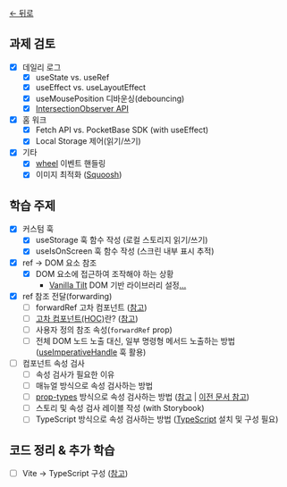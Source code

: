 [← 뒤로](../README.md)

## 과제 검토

- [x] 데일리 로그
  - [x] useState vs. useRef
  - [x] useEffect vs. useLayoutEffect
  - [x] useMousePosition 디바운싱(debouncing)
  - [x] [IntersectionObserver API](https://developer.mozilla.org/ko/docs/Web/API/IntersectionObserver)
- [x] 홈 워크
  - [x] Fetch API vs. PocketBase SDK (with useEffect)
  - [x] Local Storage 제어(읽기/쓰기)
- [x] 기타
  - [x] [wheel](https://developer.mozilla.org/en-US/docs/Web/API/Element/wheel_event) 이벤트 핸들링
  - [x] 이미지 최적화 ([Squoosh](https://squoosh.app/))

## 학습 주제

- [x] 커스텀 훅
  - [x] useStorage 훅 함수 작성 (로컬 스토리지 읽기/쓰기)
  - [x] useIsOnScreen 훅 함수 작성 (스크린 내부 표시 추적)
- [x] ref → DOM 요소 참조
  - [x] DOM 요소에 접근하여 조작해야 하는 상황 
    - [Vanilla Tilt](https://micku7zu.github.io/vanilla-tilt.js/) DOM 기반 라이브러리 설정[.](https://www.npmjs.com/package/react-tilt)[..](https://www.npmjs.com/package/react-parallax-tilt)
- [x] ref 참조 전달(forwarding)
  - [ ] forwardRef 고차 컴포넌트 ([참고](https://react.dev/reference/react/forwardRef))
  - [ ] [고차 컴포넌트(HOC)](https://ko.legacy.reactjs.org/docs/higher-order-components.html#gatsby-focus-wrapper)란? ([참고](https://euid.notion.site/HOC-5f9d30c19d3f40b89b28c31e429cb5d6?pvs=4))
  - [ ] 사용자 정의 참조 속성(`forwardRef` prop)
  - [ ] 전체 DOM 노드 노출 대신, 일부 명령형 메서드 노출하는 방법 ([useImperativeHandle](https://react.dev/reference/react/useImperativeHandle) 훅 활용)
- [ ] 컴포넌트 속성 검사
  - [ ] 속성 검사가 필요한 이유
  - [ ] 매뉴얼 방식으로 속성 검사하는 방법
  - [ ] [prop-types](https://www.npmjs.com/package/prop-types) 방식으로 속성 검사하는 방법 ([참고](https://react.dev/reference/react/Component#static-proptypes) | [이전 문서 참고](https://ko.legacy.reactjs.org/docs/typechecking-with-proptypes.html#gatsby-focus-wrapper))
  - [ ] 스토리 및 속성 검사 레이블 작성 (with Storybook)
  - [ ] TypeScript 방식으로 속성 검사하는 방법 ([TypeScript](https://typescriptlang.org) 설치 및 구성 필요)

## 코드 정리 & 추가 학습

- [ ] Vite → TypeScript 구성 ([참고](https://www.notion.so/euid/TypeScript-8dbbc74b79344dc8b048d98bfe34a3f3?pvs=4))

